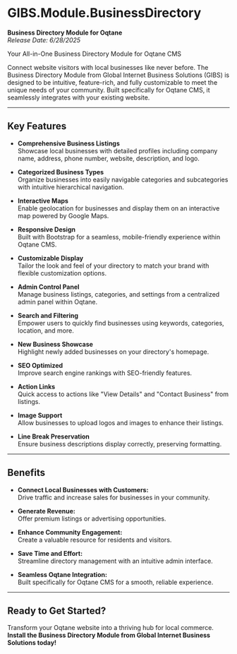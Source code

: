 # GIBS.Module.BusinessDirectory

**Business Directory Module for Oqtane**  
*Release Date: 6/28/2025*

Your All-in-One Business Directory Module for Oqtane CMS

Connect website visitors with local businesses like never before. The Business Directory Module from Global Internet Business Solutions (GIBS) is designed to be intuitive, feature-rich, and fully customizable to meet the unique needs of your community. Built specifically for Oqtane CMS, it seamlessly integrates with your existing website.

---

## Key Features

- **Comprehensive Business Listings**  
  Showcase local businesses with detailed profiles including company name, address, phone number, website, description, and logo.

- **Categorized Business Types**  
  Organize businesses into easily navigable categories and subcategories with intuitive hierarchical navigation.

- **Interactive Maps**  
  Enable geolocation for businesses and display them on an interactive map powered by Google Maps.

- **Responsive Design**  
  Built with Bootstrap for a seamless, mobile-friendly experience within Oqtane CMS.

- **Customizable Display**  
  Tailor the look and feel of your directory to match your brand with flexible customization options.

- **Admin Control Panel**  
  Manage business listings, categories, and settings from a centralized admin panel within Oqtane.

- **Search and Filtering**  
  Empower users to quickly find businesses using keywords, categories, location, and more.

- **New Business Showcase**  
  Highlight newly added businesses on your directory's homepage.

- **SEO Optimized**  
  Improve search engine rankings with SEO-friendly features.

- **Action Links**  
  Quick access to actions like "View Details" and "Contact Business" from listings.

- **Image Support**  
  Allow businesses to upload logos and images to enhance their listings.

- **Line Break Preservation**  
  Ensure business descriptions display correctly, preserving formatting.

---

## Benefits

- **Connect Local Businesses with Customers:**  
  Drive traffic and increase sales for businesses in your community.

- **Generate Revenue:**  
  Offer premium listings or advertising opportunities.

- **Enhance Community Engagement:**  
  Create a valuable resource for residents and visitors.

- **Save Time and Effort:**  
  Streamline directory management with an intuitive admin interface.

- **Seamless Oqtane Integration:**  
  Built specifically for Oqtane CMS for a smooth, reliable experience.

---

## Ready to Get Started?

Transform your Oqtane website into a thriving hub for local commerce.  
**Install the Business Directory Module from Global Internet Business Solutions today!**
